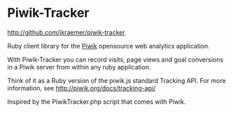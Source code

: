 Piwik-Tracker
=============

http://github.com/jkraemer/piwik-tracker

Ruby client library for the [Piwik](http://piwik.org) opensource web
analytics application.

With Piwik-Tracker you can record visits, page views and goal conversions
in a Piwik server from within any ruby application.

Think of it as a Ruby version of the piwik.js standard Tracking API.
For more information, see http://piwik.org/docs/tracking-api/

Inspired by the PiwikTracker.php script that comes with Piwik.